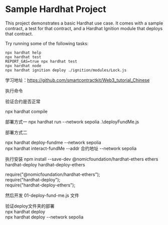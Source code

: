 # Sample Hardhat Project

This project demonstrates a basic Hardhat use case. It comes with a sample contract, a test for that contract, and a Hardhat Ignition module that deploys that contract.

Try running some of the following tasks:

```shell
npx hardhat help
npx hardhat test
REPORT_GAS=true npx hardhat test
npx hardhat node
npx hardhat ignition deploy ./ignition/modules/Lock.js
```
学习地址：https://github.com/smartcontractkit/Web3_tutorial_Chinese

执行命令

验证合约是否正常

npx hardhat compile

部署方式一
npx hardhat run --network sepolia .\deployFundMe.js

部署方式二

npx hardhat deploy-fundme --network sepolia   
npx hardhat interact-fundMe --addr 合约地址 --network sepolia

执行安装
npm install --save-dev @nomicfoundation/hardhat-ethers ethers hardhat-deploy hardhat-deploy-ethers

require("@nomicfoundation/hardhat-ethers");  
require("hardhat-deploy");  
require("hardhat-deploy-ethers");  

然后开发 01-deploy-fund-me.js 文件  

验证deploy文件夹的部署  
npx hardhat deploy  
npx hardhat deploy --network sepolia 